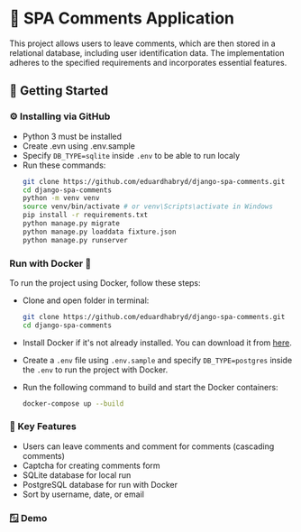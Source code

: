 # 💭 SPA Comments Application

This project allows users to leave comments, which are then stored in a
relational database, including user identification data. The implementation
adheres to the specified requirements and incorporates essential features.

## 🚀 Getting Started

### ⚙️ Installing via GitHub

- Python 3 must be installed
- Create .evn using .env.sample
- Specify `DB_TYPE=sqlite` inside `.env` to be able to run localy
- Run these commands:
    ```bash
    git clone https://github.com/eduardhabryd/django-spa-comments.git
    cd django-spa-comments
    python -m venv venv
    source venv/bin/activate # or venv\Scripts\activate in Windows
    pip install -r requirements.txt
    python manage.py migrate
    python manage.py loaddata fixture.json
    python manage.py runserver
    ```

### Run with Docker 🐳

To run the project using Docker, follow these steps:

- Clone and open folder in terminal:

    ```bash
    git clone https://github.com/eduardhabryd/django-spa-comments.git
    cd django-spa-comments
    ```

- Install Docker if it's not already installed. You can download it from [here](https://www.docker.com/products/docker-desktop).
- Create a `.env` file using `.env.sample` and specify `DB_TYPE=postgres` inside the `.env` to run the project with Docker.
- Run the following command to build and start the Docker containers:
    ```bash
    docker-compose up --build
    ```

### 🌟 Key Features

- Users can leave comments and comment for comments (cascading comments)
- Captcha for creating comments form
- SQLite database for local run
- PostgreSQL database for run with Docker
- Sort by username, date, or email

### 🪟 Demo
